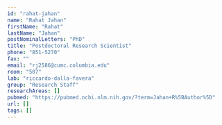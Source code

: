 ```yaml
---
id: "rahat-jahan"
name: "Rahat Jahan"
firstName: "Rahat"
lastName: "Jahan"
postNominalLetters: "PhD"
title: "Postdoctoral Research Scientist"
phone: "851-5270"
fax: ""
email: "rj2586@cumc.columbia.edu"
room: "507"
lab: "riccardo-dalla-favera"
group: "Research Staff"
researchAreas: []
pubmed: "https://pubmed.ncbi.nlm.nih.gov/?term=Jahan+R%5BAuthor%5D"
url: []
tags: []
---
```

